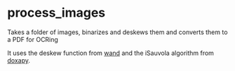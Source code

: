 # process_images
Takes a folder of images, binarizes and deskews them and converts them to a PDF for OCRing

It uses the deskew function from [wand](https://docs.wand-py.org/en/0.6.12/) and the iSauvola algorithm from [doxapy](https://github.com/brandonmpetty/doxa).
